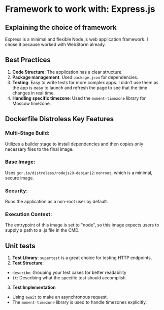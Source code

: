 # Framework to work with: Express.js

## Explaining the choice of framework
Express is a minimal and flexible Node.js web application framework. I chose it because worked with WebStorm already.

## Best Practices
1. **Code Structure**: The application has a clear structure.
2. **Package management**: Used `package.json` for dependencies.
3. **Testing**: Easy to write tests for more complex apps. I didn't use them as the app is easy to launch and refresh the page to see that the time changes in real time.
4. **Handling specific timezone**: Used the `moment-timezone` library for Moscow timezone.

##  Dockerfile Distroless Key Features
### **Multi-Stage Build**:
Utilizes a builder stage to install dependencies and then copies only necessary files to the final image.
### **Base Image**:
Uses `gcr.io/distroless/nodejs20-debian12:nonroot`, which is a minimal, secure image.
### **Security**:
Runs the application as a non-root user by default.
### **Execution Context**:
The entrypoint of this image is set to "node", so this image expects users to supply a path to a .js file in the CMD.

## Unit tests
1. **Test Library**: `supertest` is a great choice for testing HTTP endpoints.
2. **Test Structure**:
* `describe`: Grouping your test cases for better readability
* `it`: Describing what the specific test should accomplish.
3. **Test Implementation**
* Using `await` to make an asynchronous request.
* The `moment-timezone` library is used to handle timezones explicitly.